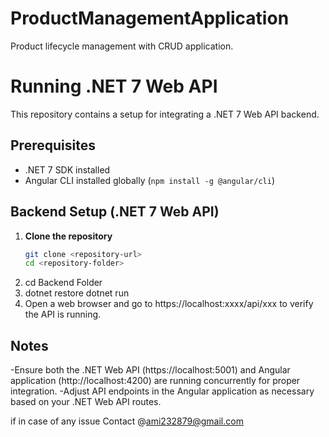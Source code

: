 # ProductManagementApplication
Product lifecycle management with CRUD application.


# Running .NET 7 Web API 

This repository contains a setup for integrating a .NET 7 Web API backend.

## Prerequisites

- .NET 7 SDK installed
- Angular CLI installed globally (`npm install -g @angular/cli`)

## Backend Setup (.NET 7 Web API)

1. **Clone the repository**
   ```bash
   git clone <repository-url>
   cd <repository-folder>
2. cd Backend Folder
3. dotnet restore
   dotnet run
4. Open a web browser and go to https://localhost:xxxx/api/xxx to verify the API is running.


## Notes

-Ensure both the .NET Web API (https://localhost:5001) and Angular application (http://localhost:4200) are running concurrently for proper integration.
-Adjust API endpoints in the Angular application as necessary based on your .NET Web API routes.

if in case of any issue Contact @ami232879@gmail.com

